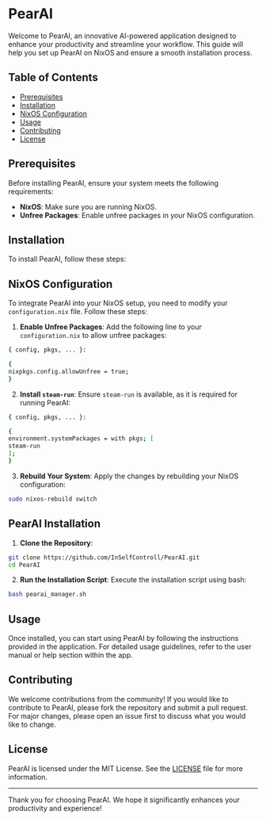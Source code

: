 # PearAI

Welcome to PearAI, an innovative AI-powered application designed to enhance your productivity and streamline your workflow. This guide will help you set up PearAI on NixOS and ensure a smooth installation process.

## Table of Contents

- [Prerequisites](#prerequisites)
- [Installation](#installation)
- [NixOS Configuration](#nixos-configuration)
- [Usage](#usage)
- [Contributing](#contributing)
- [License](#license)

## Prerequisites

Before installing PearAI, ensure your system meets the following requirements:

- **NixOS**: Make sure you are running NixOS.
- **Unfree Packages**: Enable unfree packages in your NixOS configuration.

## Installation

To install PearAI, follow these steps:
## NixOS Configuration

To integrate PearAI into your NixOS setup, you need to modify your `configuration.nix` file. Follow these steps:

1. **Enable Unfree Packages**:
 Add the following line to your `configuration.nix` to allow unfree packages:
```bash
{ config, pkgs, ... }:

{
nixpkgs.config.allowUnfree = true;
}
```
2. **Install `steam-run`**:
 Ensure `steam-run` is available, as it is required for running PearAI:
```bash
{ config, pkgs, ... }:

{
environment.systemPackages = with pkgs; [
steam-run
];
}
```
3. **Rebuild Your System**:
 Apply the changes by rebuilding your NixOS configuration:
```bash
sudo nixos-rebuild switch
```

## PearAI Installation

1. **Clone the Repository**:
```bash
git clone https://github.com/InSelfControll/PearAI.git
cd PearAI
```
2. **Run the Installation Script**:
 Execute the installation script using bash:
```bash
bash pearai_manager.sh
```
## Usage

Once installed, you can start using PearAI by following the instructions provided in the application. For detailed usage guidelines, refer to the user manual or help section within the app.

## Contributing

We welcome contributions from the community! If you would like to contribute to PearAI, please fork the repository and submit a pull request. For major changes, please open an issue first to discuss what you would like to change.

## License

PearAI is licensed under the MIT License. See the [LICENSE](LICENSE) file for more information.

---

Thank you for choosing PearAI. We hope it significantly enhances your productivity and experience!

